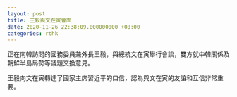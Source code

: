 ```yaml
---
layout: post
title: 王毅與文在寅會面
date: 2020-11-26 22:38:09.000000000 +08:00
categories: rthk
---
```


正在南韓訪問的國務委員兼外長王毅，與總統文在寅舉行會談，雙方就中韓關係及朝鮮半島局勢等議題交換意見。

王毅向文在寅轉達了國家主席習近平的口信，認為與文在寅的友誼和互信非常重要。
